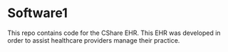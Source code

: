 # Software1

This repo contains code for the CShare EHR. This EHR was developed in order to assist healthcare providers manage their practice. 
